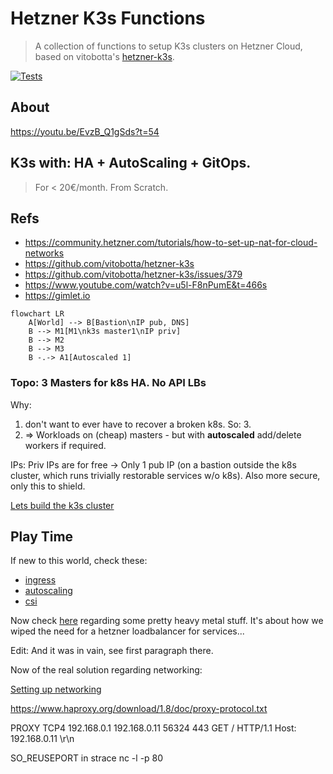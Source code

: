 # Hetzner K3s Functions
> A collection of functions to setup K3s clusters on Hetzner Cloud, based on vitobotta's [hetzner-k3s](https://github.com/vitobotta/hetzner-k3s).

[![Tests](https://github.com/axgkl/hk3sf/actions/workflows/tests.yml/badge.svg)](https://github.com/axgkl/hk3sf/actions/workflows/tests.yml)

## About

https://youtu.be/EvzB_Q1gSds?t=54




## K3s with: HA + AutoScaling + GitOps. 
> For < 20€/month. From Scratch.


## Refs

- https://community.hetzner.com/tutorials/how-to-set-up-nat-for-cloud-networks
- https://github.com/vitobotta/hetzner-k3s
- https://github.com/vitobotta/hetzner-k3s/issues/379
- https://www.youtube.com/watch?v=u5l-F8nPumE&t=466s
- https://gimlet.io

```mermaid
flowchart LR
    A[World] --> B[Bastion\nIP pub, DNS]
    B --> M1[M1\nk3s master1\nIP priv]
    B --> M2
    B --> M3
    B -.-> A1[Autoscaled 1]
```



### Topo: 3 Masters for k8s HA. No API LBs

Why: 

1. don't want to ever have to recover a broken k8s. So: 3.
2. => Workloads on (cheap) masters - but with **autoscaled** add/delete workers if required.

IPs: Priv IPs are for free -> Only 1 pub IP (on a bastion outside the k8s cluster, which runs trivially restorable services w/o k8s). Also more secure, only this to shield.

[Lets build the k3s cluster](./k3s.md)

## Play Time

If new to this world, check these:

- [ingress](./k8s_ingress.md)
- [autoscaling](./k8s_autoscaler.md)
- [csi](./k8s_csi.md)


Now check [here](./metal.md) regarding some pretty heavy metal stuff.  It's about how we wiped the need for a hetzner loadbalancer for services...

Edit: And it was in vain, see first paragraph there.

Now of the real solution regarding networking:

[Setting up networking](./netw.md)


https://www.haproxy.org/download/1.8/doc/proxy-protocol.txt

PROXY TCP4 192.168.0.1 192.168.0.11 56324 443
GET / HTTP/1.1
Host: 192.168.0.11
\r\n

SO_REUSEPORT in strace nc -l -p 80


